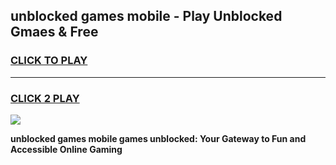 
## unblocked games mobile - Play Unblocked Gmaes & Free
<h3>
<a href="https://news.freeplayer.one?title=unblocked_games_mobile&ref=16F">CLICK TO PLAY</a></h3>
<hr>

<h3>
<a href="https://news.freeplayer.one?title=unblocked_games_mobile&ref=16F">CLICK 2 PLAY</a>
  
</h3>

<a href="https://news.freeplayer.one?title=unblocked_games_mobile&ref=16F/"><img src="https://clearcache.store/games.png"></a>


**unblocked games mobile games unblocked: Your Gateway to Fun and Accessible Online Gaming**
